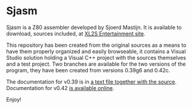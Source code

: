 # Sjasm #

Sjasm is a Z80 assembler developed by Sjoerd Mastijn. It is available to download, sources included, at [XL2S Entertainment site](http://home.online.nl/~smastijn/home.html).

This repository has been created from the original sources as a means to have them properly organized and easily browseable, it contains a Visual Studio solution holding a Visual C++ project with the sources themselves and a test project. Two branches are available for the two versions of the program, they have been created from versions 0.39g6 and 0.42c.

The documentation for v0.39 is in [a text file together with the source](https://bitbucket.org/konamiman/sjasm/src/v0.39/Sjasm/sjasm.txt). Documentation for v0.42 [is available online](http://home.online.nl/~smastijn/sjasmmanual.html).

Enjoy!
